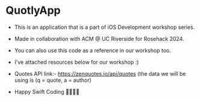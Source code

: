 # QuotlyApp

- This is an application that is a part of iOS Development workshop series.
- Made in collaboration with ACM @ UC Riverside for Rosehack 2024.
- You can also use this code as a reference in our workshop too.
  
- I've attached resources below for our workshop :)
- Quotes API link:- https://zenquotes.io/api/quotes (the data we will be using is (q = quote, a = author)
  
- Happy Swift Coding 👩‍💻👨‍💻
